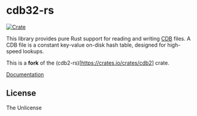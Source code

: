 cdb32-rs
====

[![Crate](https://img.shields.io/crates/v/cdb32.svg)](https://crates.io/crates/cdb32)

This library provides pure Rust support for reading and writing
[CDB][cdb] files.  A CDB file is a constant key-value on-disk hash
table, designed for high-speed lookups.

This is a **fork** of the (cdb2-rs)[https://crates.io/crates/cdb2] crate.

[cdb]: http://cr.yp.to/cdb.html
[cdb-rs]: https://crates.io/crates/cdb
[cdb2-rs]: https://crates.io/crates/cdb2

[Documentation](https://docs.rs/cdb2)

## License

The Unlicense
